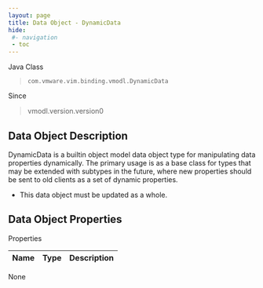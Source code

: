 ```yaml
---
layout: page
title: Data Object - DynamicData
hide:
 #- navigation
 - toc
---
```


  
 
  



Java Class  
> `com.vmware.vim.binding.vmodl.DynamicData`

Since  
> vmodl.version.version0


## Data Object Description 

DynamicData is a builtin object model data object type for manipulating data properties dynamically. The primary usage is as a base class for types that may be extended with subtypes in the future, where new properties should be sent to old clients as a set of dynamic properties. 

  * This data object must be updated as a whole.



## Data Object Properties

Properties

Name |  Type |  Description   
---|---|---  
None  
  
  

  
  
